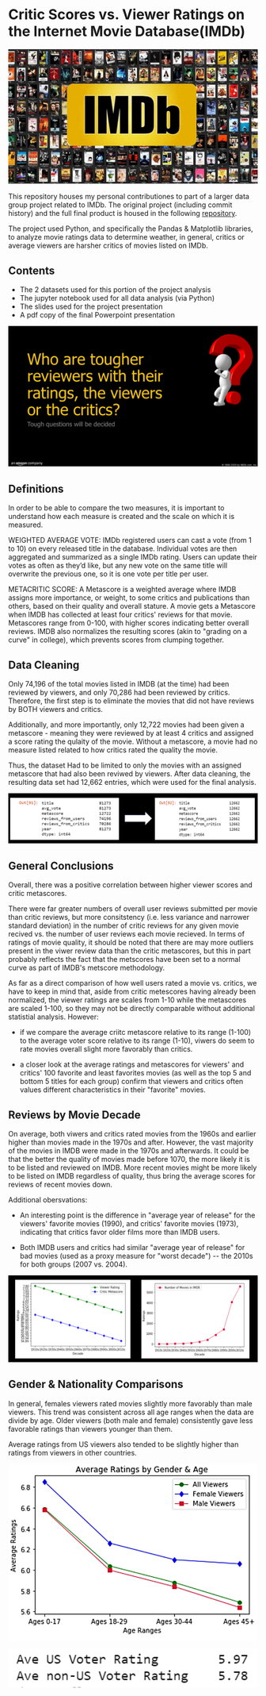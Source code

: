 # Critic Scores vs. Viewer Ratings on the Internet Movie Database(IMDb)

![IMDB-logo.jpg](IMDB-logo.jpg)

This repository houses my personal contributiones to part of a larger data group project related to IMDb. The original project (including commit history) and the full final product is housed in the following [repository](https://github.com/cckuqui/IMDB-movie-data).

The project used Python, and specifically the Pandas & Matplotlib libraries, to analyze movie ratings data to determine weather, in general, critics or average viewers are harsher critics of movies listed on IMDb.


## Contents
* The 2 datasets used for this portion of the project analysis
* The jupyter notebook used for all data analysis (via Python)
* The slides used for the project presentation
* A pdf copy of the final Powerpoint presentation

![Analysis Question](Images/question.png)
## Definitions 
In order to be able to compare the two measures, it is important to understand how each measure is created and the scale on which it is measured.

WEIGHTED AVERAGE VOTE: IMDb registered users can cast a vote (from 1 to 10) on every released title in the database. Individual votes are then aggregated and summarized as a single IMDb rating. Users can update their votes as often as they’d like, but any new vote on the same title will overwrite the previous one, so it is one vote per title per user.

METACRITIC SCORE: A Metascore is a weighted average where IMDB assigns more importance, or weight, to some critics and publications than others, based on their quality and overall stature. A movie gets a Metascore when IMDB has collected at least four critics' reviews for that movie. Metascores range from 0-100, with higher scores indicating better overall reviews. IMDB also normalizes the resulting scores (akin to "grading on a curve" in college), which prevents scores from clumping together.


## Data Cleaning
Only 74,196 of the total movies listed in IMDB (at the time) had been reviewed by viewers, and only 70,286 had been reviewed by critics. Therefore, the first step is to eliminate the movies that did not have reviews by BOTH viewers and critics.

Additionally, and more importantly, only 12,722 movies had been given a metascore - meaning they were reviewed by at least 4 critics and assigned a score rating the qulaity of the movie. Without a metascore, a movie had no measure listed related to how critics rated the quality the movie.

Thus, the dataset Had to be limited to only the movies with an assigned metascore that had also been reviwed by viewers. After data cleaning, the resulting data set had 12,662 entries, which were used for the final analysis. 

![Data Cleaning](Images/data_cleaning.png)


## General Conclusions
Overall, there was a positive correlation between higher viewer scores and critic metascores.

There were far greater numbers of overall user reviews submitted per movie than critic reviews, but more consitstency (i.e. less variance and narrower standard deviation) in the number of critic reviews for any given movie recived vs. the number of user reviews each movie recieved. In terms of ratings of movie quality, it should be noted that there are may more outliers present in the viwer review data than the critic metascores, but this in part probably reflects the fact that the metscores have been set to a normal curve as part of IMDB's metscore methodology.

As far as a direct comparison of how well users rated a movie vs. critics, we have to keep in mind that, aside from critic metescores having already been normalized, the viewer ratings are scales from 1-10 while the metascores are scaled 1-100, so they may not be directly comparable without additional statistial analysis. However:
* if we compare the average criitc metascore relative to its range (1-100) to the average voter score relative to its range (1-10), viwers do seem to rate movies overall slight more favorably than critics.

* a closer look at the average ratings and metascores for viewers' and critics' 100 favorite and least favorites movies (as well as the top 5 and bottom 5 titles for each group) confirm that viewers and critics often values different characteristics in their "favorite" movies.  


## Reviews by Movie Decade
On average, both viwers and critics rated movies from the 1960s and earlier higher than movies made in the 1970s and after. However, the vast majority of the movies in IMDB were made in the 1970s and afterwards. It could be that the better the quality of movies made before 1070, the more likely it is to be listed and reviewed on IMDB. More recent movies might be more likely to be listed on IMDB regardless of quality, thus bring the average scores for reviews of recent movies down.

Additional obersvations:
* An interesting point is the difference in "average year of release" for the viewers' favorite movies (1990), and critics' favorite movies (1973), indicating that critics favor older films more than IMDB users.

* Both IMDB users and critics had similar "average year of release" for bad movies (used as a proxy measure for "worst decade") -- the 2010s for both groups (2007 vs. 2004).

![Decade_Analysis](Images/decades.png)

## Gender & Nationality Comparisons
In general, females viewers rated movies slightly more favorably than male viewers. This trend was consistent across all age ranges when the data are divide by age. Older viewers (both male and female) consistently gave less favorable ratings than viewers younger than them.

Average ratings from US viewers also tended to be slightly higher than ratings from viewers in other countries.

![Gender and Age Analysis](Images/gender_age_ratings.png)

![Nationality Analysis](Images/nationality_ratings.png)

